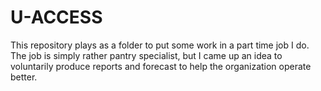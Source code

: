 # U-ACCESS
This repository plays as a folder to put some work in a part time job I do. The job is simply rather pantry specialist, but I came up an idea to voluntarily produce reports and forecast to help the organization operate better. 
